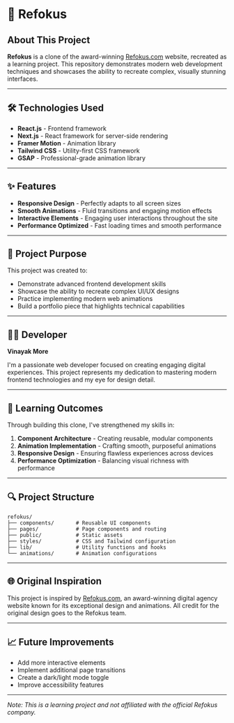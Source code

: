 # 🚀 Refokus

## About This Project

**Refokus** is a clone of the award-winning [Refokus.com](https://refokus.com) website, recreated as a learning project. This repository demonstrates modern web development techniques and showcases the ability to recreate complex, visually stunning interfaces.

---

## 🛠️ Technologies Used

- **React.js** - Frontend framework
- **Next.js** - React framework for server-side rendering
- **Framer Motion** - Animation library
- **Tailwind CSS** - Utility-first CSS framework
- **GSAP** - Professional-grade animation library

---

## ✨ Features

- **Responsive Design** - Perfectly adapts to all screen sizes
- **Smooth Animations** - Fluid transitions and engaging motion effects
- **Interactive Elements** - Engaging user interactions throughout the site
- **Performance Optimized** - Fast loading times and smooth performance

---

## 🎯 Project Purpose

This project was created to:
- Demonstrate advanced frontend development skills
- Showcase the ability to recreate complex UI/UX designs
- Practice implementing modern web animations
- Build a portfolio piece that highlights technical capabilities

---

## 👨‍💻 Developer

**Vinayak More**

I'm a passionate web developer focused on creating engaging digital experiences. This project represents my dedication to mastering modern frontend technologies and my eye for design detail.

---

## 📝 Learning Outcomes

Through building this clone, I've strengthened my skills in:

1. **Component Architecture** - Creating reusable, modular components
2. **Animation Implementation** - Crafting smooth, purposeful animations
3. **Responsive Design** - Ensuring flawless experiences across devices
4. **Performance Optimization** - Balancing visual richness with performance

---

## 🔍 Project Structure

```
refokus/
├── components/       # Reusable UI components
├── pages/            # Page components and routing
├── public/           # Static assets
├── styles/           # CSS and Tailwind configuration
├── lib/              # Utility functions and hooks
└── animations/       # Animation configurations
```

---

## 🌐 Original Inspiration

This project is inspired by [Refokus.com](https://refokus.com), an award-winning digital agency website known for its exceptional design and animations. All credit for the original design goes to the Refokus team.

---

## 📈 Future Improvements

- Add more interactive elements
- Implement additional page transitions
- Create a dark/light mode toggle
- Improve accessibility features

---

*Note: This is a learning project and not affiliated with the official Refokus company.*
